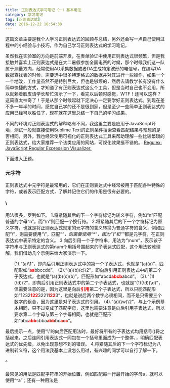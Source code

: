```yaml
---
title: 正则表达式学习笔记（一）基本用法
category: 学习笔记
tag: [正则表达式]
date: 2016-12-22 16:54:30
---
```


这篇文章主要是我个人学习正则表达式的回顾与总结，另外还会写一点自己使用过程中的小经验与小技巧，作为自己学习正则表达式的学习笔记。<!--more-->

虽然我在实验室的方向是前端开发，在表单验证中使用正则表达式很频繁，但是我接触并喜欢上正则表达式是在大二暑假参加全国电赛的时候，那个时候我们这一队属于测量方向，经常使用AD采集数据或者DA生成特定波形的电信号，在编写DA数据查找表的时候，需要选中很多特定格式的数据并对其进行一些操作，如果一个一个地改，工作量虽然不是特别巨大，但也是够烦的，然后去请教学长有没有什么简单快捷的方式，才知道了有正则表达式这么个工具，但是当时自己也不会用，所以就赖着脸皮请学长帮忙演示了一下，看完以后顿时感觉，WTF！还可以这样？这简直太神奇了！于是从那个时候起就下定决心一定要学好正则表达式。到现在差不多一年半的时间，感觉自己学的还不是很到家，但是至少一些简单正则表达式的应用已经可以胜任了，现在就在这里总结一下自己的学习成果。

不同的环境对正则表达式的解释略有不同，我这里主要是应用于JavaScript环境，测试一般就直接使用Sublime Text的正则条件搜索查看匹配结果与预想的是否相同，另外。我也经常使用可视化的正则表达式工具来帮助理解一些比较繁琐的正则表达式，给大家推荐一个该类应用的网站，可视化效果挺不错的。
[Regulex: JavaScript Regular Expression Visualizer.](https://jex.im/regulex/#!embed=false&flags=&re=%5E(a%7Cb)*%3F%24)

下面进入正题。

### 元字符
正则表达式中元字符是最常用的，它们在正则表达式中经常被用于匹配各种特殊的字符，或者表示匹配方式，了解并记住它们的作用是很有必要的。

#### \
用法很多，罗列如下。
1.将紧随其后的下一个字符标记为转义字符，例如“n”匹配普通的字母“n”，而“\n”则匹配一个换行符。
2.将紧随其后的下一个字符标记为原义字符，也就是将正则表达式规定的元字符的含义转换为普通字符的含义，例如匹配“\”，则需要使用“\\”，匹配“*”，则需要使用“\*”，因为“\”和“*”都是元字符，在正则表达式中表示特定的含义。
3.向后引用一个子字符串，用法为“\num”，表示该子字符串与正则表达式的第num个用括号围起来的子表达式匹配，这个用法较难理解，我们借助几个示例来给大家演示一下。
<p style="padding-left: 2em">(1).“(a)\1”，即向后引用正则表达式中的第一个子表达式，也就是“(a)(a)”，匹配形如“<span style="color: red; font-weight: bold">aa</span>bbccdd”。
(2).“(a)(b)(c)\2”，即向后引用正则表达式中的第二个子表达式，也就是“(a)(b)(c)(b)”，匹配形如“abcd<span style="color: red; font-weight: bold">abcb</span>abcd”。
(3).“(1)(\d)\2”，即向后引用正则表达式中的第二个子表达式，也就是“(1)(\d)(\d)”，但需要注意的是，因为这里是向后<span style="color: red; font-weight: bold">引用</span>第二个子表达式，所以只能匹配形如“1232<span style="color: red; font-weight: bold">122</span>3221<span style="color: red; font-weight: bold">122</span>3”，也就是说后两个数字必须相同，而不是只需要三个数字的组合，因为这里是对子表达式的引用。
(4).“(a)(\w)\2”，与上个示例基本相同，只不过变成了匹配字母，这里也需要注意是向后引用子表达式，所以要求第二个字母与第三个字母相同，也就是匹配形如“abc<span style="color: red; font-weight: bold">abb</span>cbba<span style="color: red; font-weight: bold">abb</span>bc<span style="color: red; font-weight: bold">acc</span>”。</p>
最后提示一点，使用“\”的向后匹配用法时，最好将所有的子表达式均用括号()将之括起来，之后连同引用表达式一同包在一个括号里面成为一个整体，，明确匹配表达式的优先级，以免出现意想不到的错误。
4.将紧随其后的下一个字符标记为八进制转义符，这个用法我基本上没怎么用过，有兴趣的同学可以自行了解一下。

#### ^
最常见的用法是匹配字符串的开始位置，例如匹配每一行最开始的字母a，就可以使用“^a”；还有一种用法是